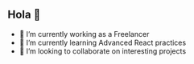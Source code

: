 ## Hola 👋

- 🔭 I’m currently working as a Freelancer
- 🌱 I’m currently learning Advanced React practices
- 👯 I’m looking to collaborate on interesting projects

